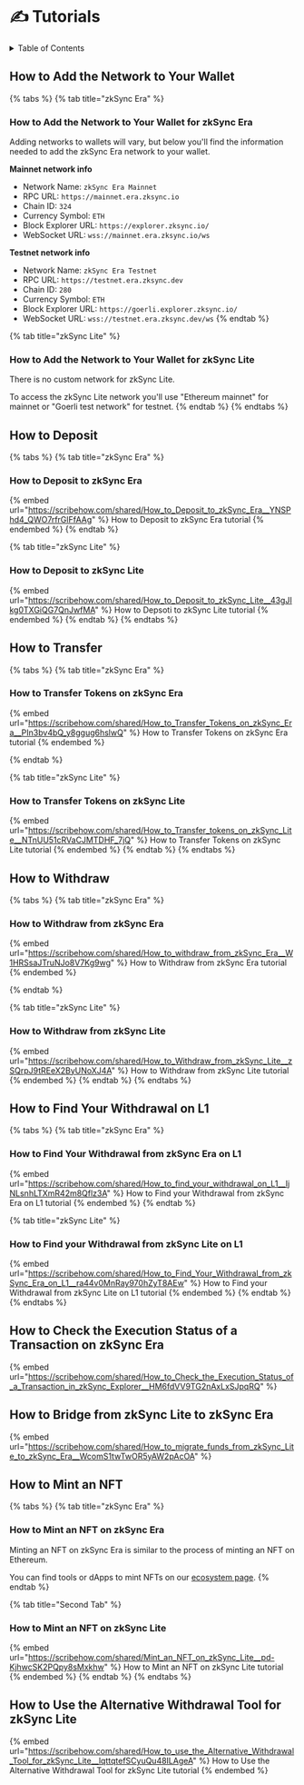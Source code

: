 # ✍ Tutorials

<details>

<summary>Table of Contents</summary>

* [How to Add the Network to Your Wallet](tutorials.md#how-to-add-the-network-to-your-wallet)
* [How to Deposit](tutorials.md#how-to-deposit)
* [How to Transfer](tutorials.md#how-to-transfer)
* [How to Withdraw](tutorials.md#how-to-withdraw)
* [How to Find your Withdrawal on L1](tutorials.md#how-to-find-your-withdrawal-on-l1)
* [How to Check the Execution Status of a Transaction on zkSync Era](tutorials.md#how-to-check-the-execution-status-of-a-transaction-on-zksync-era)
* [How to Bridge from zkSync Lite to zkSync Era](tutorials.md#how-to-bridge-funds-from-zksync-lite-to-zksync-era)
* [How to Mint an NFT](tutorials.md#how-to-mint-an-nft)
* [How to Use the Alternative Withdrawal Tool for zkSync Lite](tutorials.md#how-to-use-the-alternative-withdrawal-tool-for-zksync-lite)

</details>

## How to Add the Network to Your Wallet

{% tabs %}
{% tab title="zkSync Era" %}
### How to Add the Network to Your Wallet for zkSync Era

Adding networks to wallets will vary, but below you'll find the information needed to add the zkSync Era network to your wallet.

**Mainnet network info**

* Network Name: `zkSync Era Mainnet`
* RPC URL: `https://mainnet.era.zksync.io`
* Chain ID: `324`
* Currency Symbol: `ETH`
* Block Explorer URL: `https://explorer.zksync.io/`
* WebSocket URL: `wss://mainnet.era.zksync.io/ws`

**Testnet network info**

* Network Name: `zkSync Era Testnet`
* RPC URL: `https://testnet.era.zksync.dev`
* Chain ID: `280`
* Currency Symbol: `ETH`
* Block Explorer URL: `https://goerli.explorer.zksync.io/`
* WebSocket URL: `wss://testnet.era.zksync.dev/ws`
{% endtab %}

{% tab title="zkSync Lite" %}
### How to Add the Network to Your Wallet for zkSync Lite

There is no custom network for zkSync Lite.&#x20;

To access the zkSync Lite network you'll use "Ethereum mainnet" for mainnet or "Goerli test network" for testnet.
{% endtab %}
{% endtabs %}

## How to Deposit

{% tabs %}
{% tab title="zkSync Era" %}
### How to Deposit to zkSync Era

{% embed url="https://scribehow.com/shared/How_to_Deposit_to_zkSync_Era__YNSPhd4_QWO7rfrGlFfAAg" %}
How to Deposit to zkSync Era tutorial
{% endembed %}
{% endtab %}

{% tab title="zkSync Lite" %}
### How to Deposit to zkSync Lite

{% embed url="https://scribehow.com/shared/How_to_Deposit_to_zkSync_Lite__43gJIkg0TXGiQG7QnJwfMA" %}
How to Depsoti to zkSync Lite tutorial
{% endembed %}
{% endtab %}
{% endtabs %}

## How to Transfer

{% tabs %}
{% tab title="zkSync Era" %}
### How to Transfer Tokens on zkSync Era

{% embed url="https://scribehow.com/shared/How_to_Transfer_Tokens_on_zkSync_Era__PIn3bv4bQ_y8ggug6hslwQ" %}
How to Transfer Tokens on zkSync Era tutorial
{% endembed %}


{% endtab %}

{% tab title="zkSync Lite" %}
### How to Transfer Tokens on zkSync Lite

{% embed url="https://scribehow.com/shared/How_to_Transfer_tokens_on_zkSync_Lite__NTnUU51cRVaCJMTDHF_7jQ" %}
How to Transfer Tokens on zkSync Lite tutorial
{% endembed %}
{% endtab %}
{% endtabs %}

## How to Withdraw

{% tabs %}
{% tab title="zkSync Era" %}
### How to Withdraw from zkSync Era

{% embed url="https://scribehow.com/shared/How_to_withdraw_from_zkSync_Era__W1HRSsaJTruNJo8V7Kg9wg" %}
How to Withdraw from zkSync Era tutorial
{% endembed %}


{% endtab %}

{% tab title="zkSync Lite" %}
### How to Withdraw from zkSync Lite

{% embed url="https://scribehow.com/shared/How_to_Withdraw_from_zkSync_Lite__zSQrpJ9tREeX2ByUNoXJ4A" %}
How to Withdraw from zkSync Lite tutorial
{% endembed %}
{% endtab %}
{% endtabs %}

## How to Find Your Withdrawal on L1

{% tabs %}
{% tab title="zkSync Era" %}
### How to Find Your Withdrawal from zkSync Era on L1

{% embed url="https://scribehow.com/shared/How_to_find_your_withdrawal_on_L1__IjNLsnhLTXmR42m8Qflz3A" %}
How to Find your Withdrawal from zkSync Era on L1 tutorial
{% endembed %}
{% endtab %}

{% tab title="zkSync Lite" %}
### How to Find your Withdrawal from zkSync Lite on L1

{% embed url="https://scribehow.com/shared/How_to_Find_Your_Withdrawal_from_zkSync_Era_on_L1__ra44v0MnRay970hZyT8AEw" %}
How to Find your Withdrawal from zkSync Lite on L1 tutorial
{% endembed %}
{% endtab %}
{% endtabs %}

## How to Check the Execution Status of a Transaction on zkSync Era

{% embed url="https://scribehow.com/shared/How_to_Check_the_Execution_Status_of_a_Transaction_in_zkSync_Explorer__HM6fdVV9TG2nAxLxSJpqRQ" %}

## How to Bridge from zkSync Lite to zkSync Era

{% embed url="https://scribehow.com/shared/How_to_migrate_funds_from_zkSync_Lite_to_zkSync_Era__WcomS1twTwOR5yAW2pAcOA" %}

## How to Mint an NFT

{% tabs %}
{% tab title="zkSync Era" %}
### How to Mint an NFT on zkSync Era

Minting an NFT on zkSync Era is similar to the process of minting an NFT on Ethereum.&#x20;

You can find tools or dApps to mint NFTs on our [ecosystem page](https://ecosystem.zksync.io/).&#x20;
{% endtab %}

{% tab title="Second Tab" %}
### How to Mint an NFT on zkSync Lite

{% embed url="https://scribehow.com/shared/Mint_an_NFT_on_zkSync_Lite__pd-KjhwcSK2PQpy8sMxkhw" %}
How to Mint an NFT on zkSync Lite tutorial
{% endembed %}
{% endtab %}
{% endtabs %}

## How to Use the Alternative Withdrawal Tool for zkSync Lite

{% embed url="https://scribehow.com/shared/How_to_use_the_Alternative_Withdrawal_Tool_for_zkSync_Lite__lqttqtefSCyuQu48ILAgeA" %}
How to Use the Alternative Withdrawal Tool for zkSync Lite tutorial
{% endembed %}

